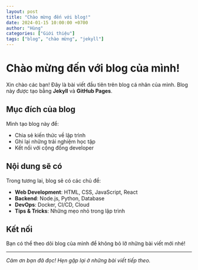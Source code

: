 ```yaml
---
layout: post
title: "Chào mừng đến với blog!"
date: 2024-01-15 10:00:00 +0700
author: "Hùng"
categories: ["Giới thiệu"]
tags: ["blog", "chào mừng", "jekyll"]
---
```


# Chào mừng đến với blog của mình!

Xin chào các bạn! Đây là bài viết đầu tiên trên blog cá nhân của mình. Blog này được tạo bằng **Jekyll** và **GitHub Pages**.

## Mục đích của blog

Mình tạo blog này để:
- Chia sẻ kiến thức về lập trình
- Ghi lại những trải nghiệm học tập
- Kết nối với cộng đồng developer

## Nội dung sẽ có

Trong tương lai, blog sẽ có các chủ đề:
- **Web Development**: HTML, CSS, JavaScript, React
- **Backend**: Node.js, Python, Database
- **DevOps**: Docker, CI/CD, Cloud
- **Tips & Tricks**: Những mẹo nhỏ trong lập trình

## Kết nối

Bạn có thể theo dõi blog của mình để không bỏ lỡ những bài viết mới nhé!

---

*Cảm ơn bạn đã đọc! Hẹn gặp lại ở những bài viết tiếp theo.*
